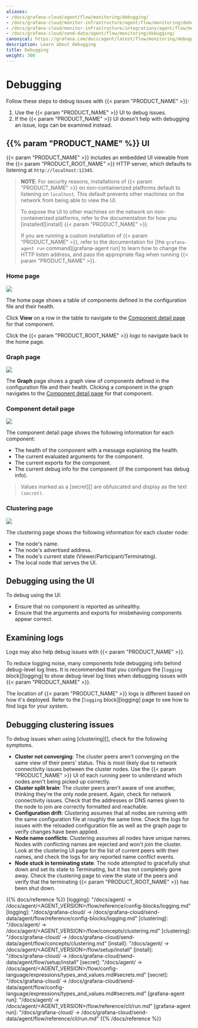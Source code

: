 ```yaml
---
aliases:
- /docs/grafana-cloud/agent/flow/monitoring/debugging/
- /docs/grafana-cloud/monitor-infrastructure/agent/flow/monitoring/debugging/
- /docs/grafana-cloud/monitor-infrastructure/integrations/agent/flow/monitoring/debugging/
- /docs/grafana-cloud/send-data/agent/flow/monitoring/debugging/
canonical: https://grafana.com/docs/agent/latest/flow/monitoring/debugging/
description: Learn about debugging
title: Debugging
weight: 300
---
```


# Debugging

Follow these steps to debug issues with {{< param "PRODUCT_NAME" >}}:

1. Use the {{< param "PRODUCT_NAME" >}} UI to debug issues.
1. If the {{< param "PRODUCT_NAME" >}} UI doesn't help with debugging an issue, logs can be examined instead.

## {{% param "PRODUCT_NAME" %}} UI

{{< param "PRODUCT_NAME" >}} includes an embedded UI viewable from the {{< param "PRODUCT_ROOT_NAME" >}} HTTP server, which defaults to listening at `http://localhost:12345`.

> **NOTE**: For security reasons, installations of {{< param "PRODUCT_NAME" >}} on non-containerized platforms default to listening on `localhost`.
> This default prevents other machines on the network from being able to view the UI.
>
> To expose the UI to other machines on the network on non-containerized platforms, refer to the documentation for how you [installed][install] {{< param "PRODUCT_NAME" >}}.
>
> If you are running a custom installation of {{< param "PRODUCT_NAME" >}},
> refer to the documentation for [the `grafana-agent run` command][grafana-agent run] to learn how to change the HTTP listen address,
> and pass the appropriate flag when running {{< param "PRODUCT_NAME" >}}.

### Home page

![](../../../assets/ui_home_page.png)

The home page shows a table of components defined in the configuration file and their health.

Click **View** on a row in the table to navigate to the [Component detail page](#component-detail-page) for that component.

Click the {{< param "PRODUCT_ROOT_NAME" >}} logo to navigate back to the home page.

### Graph page

![](../../../assets/ui_graph_page.png)

The **Graph** page shows a graph view of components defined in the configuration file and their health.
Clicking a component in the graph navigates to the [Component detail page](#component-detail-page) for that component.

### Component detail page

![](../../../assets/ui_component_detail_page.png)

The component detail page shows the following information for each component:

* The health of the component with a message explaining the health.
* The current evaluated arguments for the component.
* The current exports for the component.
* The current debug info for the component (if the component has debug info).

> Values marked as a [secret][] are obfuscated and display as the text `(secret)`.

### Clustering page

![](../../../assets/ui_clustering_page.png)

The clustering page shows the following information for each cluster node:

* The node's name.
* The node's advertised address.
* The node's current state (Viewer/Participant/Terminating).
* The local node that serves the UI.

## Debugging using the UI

To debug using the UI:

* Ensure that no component is reported as unhealthy.
* Ensure that the arguments and exports for misbehaving components appear correct.

## Examining logs

Logs may also help debug issues with {{< param "PRODUCT_NAME" >}}.

To reduce logging noise, many components hide debugging info behind debug-level log lines.
It is recommended that you configure the [`logging` block][logging] to show debug-level log lines when debugging issues with {{< param "PRODUCT_NAME" >}}.

The location of {{< param "PRODUCT_NAME" >}} logs is different based on how it's deployed.
Refer to the [`logging` block][logging] page to see how to find logs for your system.

## Debugging clustering issues

To debug issues when using [clustering][], check for the following symptoms.

- **Cluster not converging**: The cluster peers aren't converging on the same view of their peers' status.
  This is most likely due to network connectivity issues between the cluster nodes.
  Use the {{< param "PRODUCT_NAME" >}} UI of each running peer to understand which nodes aren't being picked up correctly.
- **Cluster split brain**: The cluster peers aren't aware of one another, thinking they’re the only node present.
  Again, check for network connectivity issues.
  Check that the addresses or DNS names given to the node to join are correctly formatted and reachable.
- **Configuration drift**: Clustering assumes that all nodes are running with the same configuration file at roughly the same time.
  Check the logs for issues with the reloaded configuration file as well as the graph page to verify changes have been applied.
- **Node name conflicts**: Clustering assumes all nodes have unique names.
  Nodes with conflicting names are rejected and won't join the cluster.
  Look at the clustering UI page for the list of current peers with their names, and check the logs for any reported name conflict events.
- **Node stuck in terminating state**: The node attempted to gracefully shut down and set its state to Terminating, but it has not completely gone away.
  Check the clustering page to view the state of the peers and verify that the terminating {{< param "PRODUCT_ROOT_NAME" >}} has been shut down.

{{% docs/reference %}}
[logging]: "/docs/agent/ -> /docs/agent/<AGENT_VERSION>/flow/reference/config-blocks/logging.md"
[logging]: "/docs/grafana-cloud/ -> /docs/grafana-cloud/send-data/agent/flow/reference/config-blocks/logging.md"
[clustering]: "/docs/agent/ -> /docs/agent/<AGENT_VERSION>/flow/concepts/clustering.md"
[clustering]: "/docs/grafana-cloud/ -> /docs/grafana-cloud/send-data/agent/flow/concepts/clustering.md"
[install]: "/docs/agent/ -> /docs/agent/<AGENT_VERSION>/flow/setup/install"
[install]: "/docs/grafana-cloud/ -> /docs/grafana-cloud/send-data/agent/flow/setup/install"
[secret]: "/docs/agent/ -> /docs/agent/<AGENT_VERSION>/flow/config-language/expressions/types_and_values.md#secrets.md"
[secret]: "/docs/grafana-cloud/ -> /docs/grafana-cloud/send-data/agent/flow/config-language/expressions/types_and_values.md#secrets.md"
[grafana-agent run]: "/docs/agent/ -> /docs/agent/<AGENT_VERSION>/flow/reference/cli/run.md"
[grafana-agent run]: "/docs/grafana-cloud/ -> /docs/grafana-cloud/send-data/agent/flow/reference/cli/run.md"
{{% /docs/reference %}}

